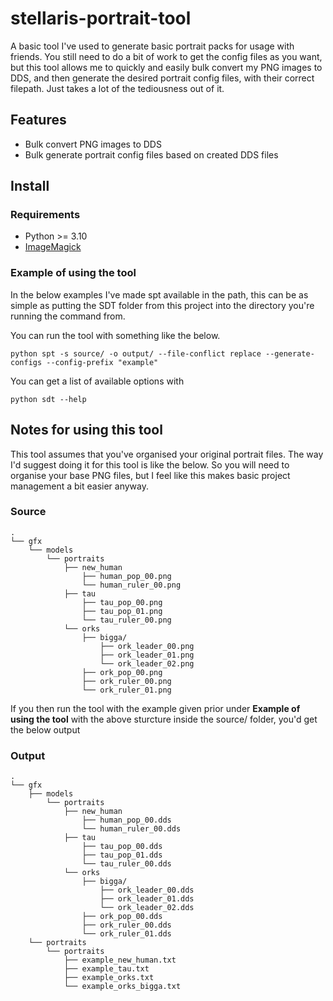 # stellaris-portrait-tool
A basic tool I've used to generate basic portrait packs for usage with friends. You still need to do a bit of work to get the config files as you want, but this tool allows me to quickly and easily bulk convert my PNG images to DDS, and then generate the desired portrait config files, with their correct filepath. Just takes a lot of the tediousness out of it.

## Features
- Bulk convert PNG images to DDS
- Bulk generate portrait config files based on created DDS files

## Install
### Requirements
- Python >= 3.10
- [ImageMagick](https://imagemagick.org/)

### Example of using the tool
In the below examples I've made spt available in the path, this can be as simple as putting the SDT folder from this project into the directory you're running the command from.

You can run the tool with something like the below.
```
python spt -s source/ -o output/ --file-conflict replace --generate-configs --config-prefix "example"
```

You can get a list of available options with
```
python sdt --help
```

## Notes for using this tool
This tool assumes that you've organised your original portrait files. The way I'd suggest doing it for this tool is like the below. So you will need to organise your base PNG files, but I feel like this makes basic project management a bit easier anyway.

### Source
```
.
└── gfx
    └── models
        └── portraits
            ├── new_human
                ├── human_pop_00.png
                └── human_ruler_00.png
            ├── tau
                ├── tau_pop_00.png
                ├── tau_pop_01.png
                └── tau_ruler_00.png
            └── orks
                ├── bigga/
                    ├── ork_leader_00.png
                    ├── ork_leader_01.png
                    └── ork_leader_02.png
                ├── ork_pop_00.png
                ├── ork_ruler_00.png
                └── ork_ruler_01.png
```
If you then run the tool with the example given prior under **Example of using the tool** with the above sturcture inside the source/ folder, you'd get the below output
### Output
```
.
└── gfx
    ├── models
        └── portraits
            ├── new_human
                ├── human_pop_00.dds
                └── human_ruler_00.dds
            ├── tau
                ├── tau_pop_00.dds
                ├── tau_pop_01.dds
                └── tau_ruler_00.dds
            └── orks
                ├── bigga/
                    ├── ork_leader_00.dds
                    ├── ork_leader_01.dds
                    └── ork_leader_02.dds
                ├── ork_pop_00.dds
                ├── ork_ruler_00.dds
                └── ork_ruler_01.dds
    └── portraits
        └── portraits
            ├── example_new_human.txt
            ├── example_tau.txt
            ├── example_orks.txt
            └── example_orks_bigga.txt
```